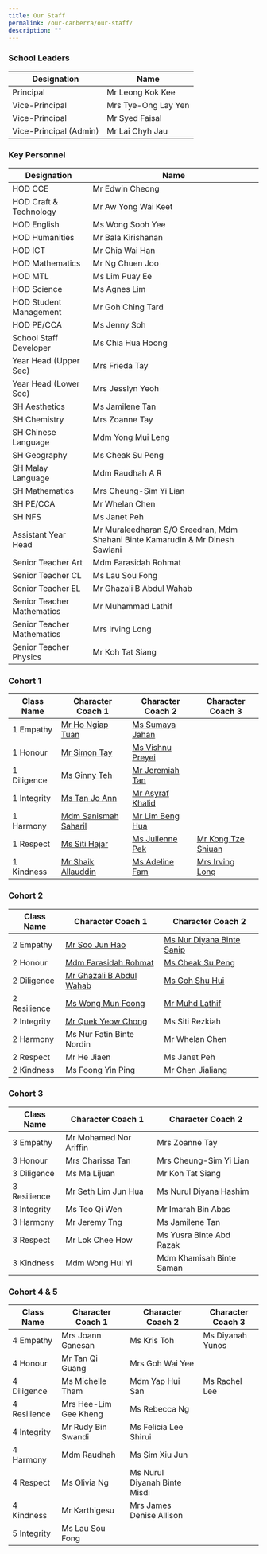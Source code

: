 ```yaml
---
title: Our Staff
permalink: /our-canberra/our-staff/
description: ""
---
```

### School Leaders

| Designation | Name |
| -------- | -------- |
|Principal|Mr Leong Kok Kee|
|Vice-Principal|Mrs Tye-Ong Lay Yen|
|Vice-Principal|Mr Syed Faisal|
|Vice-Principal (Admin)|Mr Lai Chyh Jau|

### Key Personnel

| Designation | Name |
| -------- | -------- |
|HOD CCE|Mr Edwin Cheong|
|HOD Craft &amp; Technology|Mr Aw Yong Wai Keet|
|HOD English|Ms Wong Sooh Yee|
|HOD Humanities|Mr Bala Kirishanan|
|HOD ICT|Mr Chia Wai Han|
|HOD Mathematics|Mr Ng Chuen Joo|
|HOD MTL|Ms Lim Puay Ee|
|HOD Science|Ms Agnes Lim|
|HOD Student Management|Mr Goh Ching Tard|
|HOD PE/CCA|Ms Jenny Soh|
|School Staff Developer|Ms Chia Hua Hoong|
|Year Head (Upper Sec)|Mrs Frieda Tay|
|Year Head (Lower Sec)|Mrs Jesslyn Yeoh|
|SH Aesthetics|Ms Jamilene Tan|
|SH Chemistry|Mrs Zoanne Tay|
|SH Chinese Language|Mdm Yong Mui Leng|
|SH Geography|Ms Cheak Su Peng|
|SH Malay Language|Mdm Raudhah A R|
|SH Mathematics|Mrs Cheung-Sim Yi Lian|
|SH PE/CCA|Mr Whelan Chen|
|SH NFS|Ms Janet Peh|
|Assistant Year Head|Mr Muraleedharan S/O Sreedran, Mdm Shahani Binte Kamarudin &amp; Mr Dinesh Sawlani|
|Senior Teacher Art|Mdm Farasidah Rohmat|
|Senior Teacher CL|Ms Lau Sou Fong|
|Senior Teacher EL|Mr Ghazali B Abdul Wahab|
|Senior Teacher Mathematics|Mr Muhammad Lathif|
|Senior Teacher Mathematics|Mrs Irving Long|
|Senior Teacher Physics|Mr Koh Tat Siang|

### Cohort 1

| Class Name | Character Coach 1 | Character Coach 2 |Character Coach 3 |
| -------- | -------- | -------- | -------- |
| 1 Empathy| [Mr Ho Ngiap Tuan](mailto:ho_ngiap_tuan@schools.gov.sg)| [Ms Sumaya Jahan](mailto:sumaya_jahan@schools.gov.sg)|
| 1 Honour| [Mr Simon Tay](mailto:tay_seng_how@schools.gov.sg) | [Ms Vishnu Preyei](mailto:vishnu_preyei@schools.gov.sg)|
| 1 Diligence|[Ms Ginny Teh](mailto:teh_hooi_ching@schools.gov.sg)| [Mr Jeremiah Tan](mailto:jeremiah_tan_teck_xuan@schools.gov.sg)|
| 1 Integrity | [Ms Tan Jo Ann](mailto:tan_jo_ann@schools.gov.sg) | [Mr Asyraf Khalid](mailto:muhammad_asyraf_khalid@schools.gov.sg)|
| 1 Harmony| [Mdm Sanismah Saharil](mailto:sanismah_saharil@schools.gov.sg)  | [Mr Lim Beng Hua](mailto:lim_beng_hua@schools.gov.sg) |
| 1 Respect| [Ms Siti Hajar](mailto:siti_hajar_ali@schools.gov.sg)| [Ms Julienne Pek](mailto:pek_jun_lang@schools.gov.sg) | [Mr Kong Tze Shiuan](mailto:kong_tze_shiuan@schools.gov.sg) |
| 1 Kindness| [Mr Shaik Allauddin](mailto:shaik_allauddin_kamaldeen@schools.gov.sg) | [Ms Adeline Fam](mailto:fam_rongen_adeline@schools.gov.sg)| [Mrs Irving Long](mailto:irving_quah@schools.gov.sg) |

### Cohort 2

| Class Name | Character Coach 1 | Character Coach 2 |
| -------- | -------- | -------- |
| 2 Empathy    | [Mr Soo Jun Hao](mailto:soo_jun_hao@schools.gov.sg) | [Ms Nur Diyana Binte Sanip](mailto:nur_diyana_mohamad_sanip@schools.gov.sg) |
| 2 Honour     | [Mdm Farasidah Rohmat](mailto:farasidah_rohmat@schools.gov.sg) | [Ms Cheak Su Peng](mailto:cheak_su_peng@schools.gov.sg)|
| 2 Diligence     |[Mr Ghazali B Abdul Wahab](mailto:Ghazali_B_Abdul_Wahab@schools.gov.sg)| [Ms Goh Shu Hui](mailto:goh_shu_hui_b@schools.gov.sg) |
| 2 Resilience     | [Ms Wong Mun Foong](mailto:wong_mun_foong@schools.gov.sg) | [Mr Muhd Lathif](mailto:muhamad_lathif_yunus@schools.gov.sg) |
| 2 Integrity    | [Mr Quek Yeow Chong](mailto:quek_yeow_chong@schools.gov.sg) | Ms Siti Rezkiah |
| 2 Harmony     | Ms Nur Fatin Binte Nordin | Mr Whelan Chen|
| 2 Respect     | Mr He Jiaen | Ms Janet Peh |
| 2 Kindness     | Ms Foong Yin Ping | Mr Chen Jialiang |

### Cohort 3

| Class Name | Character Coach 1 | Character Coach 2 |
| -------- | -------- | -------- |
| 3 Empathy | Mr Mohamed Nor Ariffin | Mrs Zoanne Tay |
| 3 Honour | Mrs Charissa Tan | Mrs Cheung-Sim Yi Lian |
| 3 Diligence | Ms Ma Lijuan | Mr Koh Tat Siang |
| 3 Resilience | Mr Seth Lim Jun Hua | Ms Nurul Diyana Hashim |
| 3 Integrity | Ms Teo Qi Wen| Mr Imarah Bin Abas |
| 3 Harmony | Mr Jeremy Tng | Ms Jamilene Tan |
| 3 Respect| Mr Lok Chee How | Ms Yusra Binte Abd Razak |
| 3 Kindness |Mdm Wong Hui Yi | Mdm Khamisah Binte Saman |

### Cohort 4 &amp; 5

| Class Name | Character Coach 1 | Character Coach 2 |Character Coach 3 |
| -------- | -------- | -------- | -------- |
| 4 Empathy    | Mrs Joann Ganesan | Ms Kris Toh | Ms Diyanah Yunos|
| 4 Honour     | Mr Tan Qi Guang | Mrs Goh Wai Yee |
| 4 Diligence     |Ms Michelle Tham | Mdm Yap Hui San |Ms Rachel Lee |
| 4 Resilience     | Mrs Hee-Lim Gee Kheng | Ms Rebecca Ng |
| 4 Integrity    | Mr Rudy Bin Swandi | Ms Felicia Lee Shirui |
| 4 Harmony     | Mdm Raudhah | Ms Sim Xiu Jun 
| 4 Respect     | Ms Olivia Ng| Ms Nurul Diyanah Binte Misdi |
| 4 Kindness     | Mr Karthigesu | Mrs James Denise Allison |
| 5 Integrity    | Ms Lau Sou Fong |
